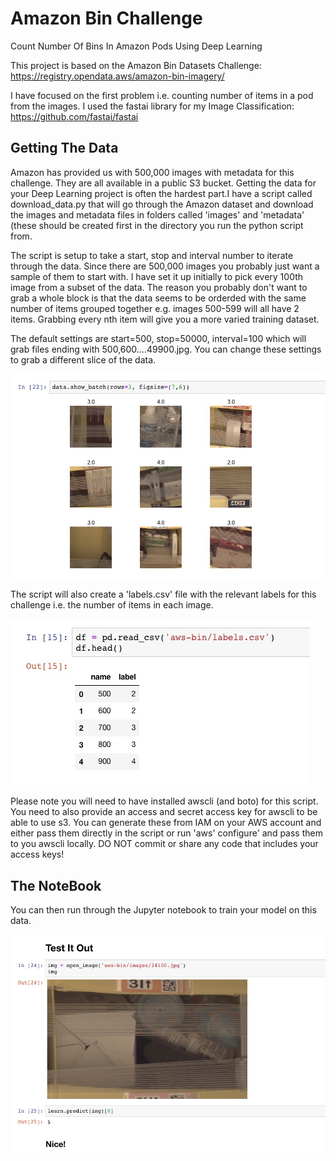 # Amazon Bin Challenge
Count Number Of Bins In Amazon Pods Using Deep Learning

This project is based on the Amazon Bin Datasets Challenge: https://registry.opendata.aws/amazon-bin-imagery/

I have focused on the first problem i.e. counting number of items in a pod from the images. I used the fastai library for my Image Classification: https://github.com/fastai/fastai

## Getting The Data

Amazon has provided us with 500,000 images with metadata for this challenge. They are all available in a public S3 bucket.
Getting the data for your Deep Learning project is often the hardest part.I have a script called download_data.py that will go through the Amazon dataset and download the images and metadata files in folders called 'images' and 'metadata' (these should be created first in the directory you run the python script from. 

The script is setup to take a start, stop and interval number to iterate through the data. Since there are 500,000 images you probably just want a sample of them to start with. I have set it up initially to pick every 100th image from a subset of the data. The reason you probably don't want to grab a whole block is that the data seems to be orderded with the same number of items grouped together e.g. images 500-599 will all have 2 items. Grabbing every nth item will give you a more varied training dataset.

The default settings are start=500, stop=50000, interval=100 which will grab files ending with 500,600....49900.jpg.
You can change these settings to grab a different slice of the data.

![alt text](https://github.com/btahir/Amazon-Bin-Challenge/blob/master/show_batch.jpg)

The script will also create a 'labels.csv' file with the relevant labels for this challenge i.e. the number of items in each image.

![alt text](https://github.com/btahir/Amazon-Bin-Challenge/blob/master/labels.jpg)

Please note you will need to have installed awscli (and boto) for this script. You need to also provide an access and secret access key for awscli to be able to use s3. 
You can generate these from IAM on your AWS account and either pass them directly in the script or run 'aws' configure' and pass them to you awscli locally.
DO NOT commit or share any code that includes your access keys!

## The NoteBook
You can then run through the Jupyter notebook to train your model on this data.

![alt text](https://github.com/btahir/Amazon-Bin-Challenge/blob/master/prediction.jpg)


